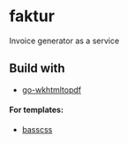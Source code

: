 # faktur

Invoice generator as a service


## Build with

- [go-wkhtmltopdf](https://github.com/SebastiaanKlippert/go-wkhtmltopdf)

#### For templates:
- [basscss](https://github.com/basscss/basscss)
